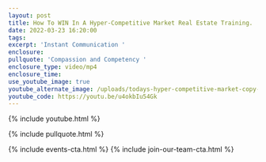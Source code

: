 ```yaml
---
layout: post
title: How To WIN In A Hyper-Competitive Market Real Estate Training.
date: 2022-03-23 16:20:00
tags:
excerpt: 'Instant Communication '
enclosure:
pullquote: 'Compassion and Competency '
enclosure_type: video/mp4
enclosure_time:
use_youtube_image: true
youtube_alternate_image: /uploads/todays-hyper-competitive-market-copy-2.jpg
youtube_code: https://youtu.be/u4okbIu54Gk
---
```

{% include youtube.html %}

{% include pullquote.html %}

{% include events-cta.html %} {% include join-our-team-cta.html %}
